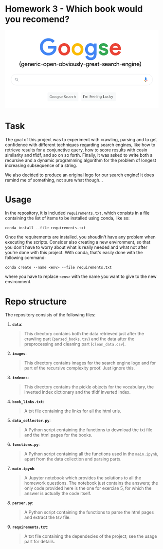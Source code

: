# Homework 3 - Which book would you recomend?

<p align="center">
  <img src="./images/logo.png" alt="Sublime's custom image"/>
</p>

# Task
The goal of this project was to experiment with crawling, parsing and to get confidence with different techniques regarding search engines, like how to retrieve results for a conjunctive query, how to score results with cosin similarity and tfidf, and so on so forth. Finally, it was asked to write both a recursive and a dynamic programming algorithm for the problem of longest increasing subsequence of a string.

We also decided to produce an original logo for our search engine! It does remind me of something, not sure what though...

# Usage
In the repository, it is included `requirements.txt`, which consists in a file containing the list of items to be installed using conda, like so:

`conda install --file requirements.txt`

Once the requirements are installed, you shoudln't have any problem when executing the scripts. Consider also creating a new environment, so that you don't have to worry about what is really needed and what not after you're done with this project. With conda, that's easily done with the following command:

`conda create --name <env> --file requirements.txt`

where you have to replace `<env>` with the name you want to give to the new environment.


# Repo structure
The repository consists of the following files:
1. __`data`__:
    > This directory contains both the data retrieved just after the crawling part (`parsed_books.tsv`) and the data after the preprocessing and cleaning part (`clean_data.csv`).
2. __`images`__:
    > This directory contains images for the search engine logo and for part of the recursive complexity proof. Just ignore this.
3.  __`indexes`__:
    > This directory contains the pickle objects for the vocabulary, the inverted index dictionary and the tfidf inverted index.
4. __`book_links.txt`__:
    > A txt file containing the links for all the html urls.
5. __`data_collector.py`__:
    > A Python script containing the functions to download the txt file and the html pages for the books.
6. __`functions.py`__:
     > A Python script containing all the functions used in the `main.ipynb`, apart from the data collection and parsing parts.
7. __`main.ipynb`__: 
    > A Jupyter notebook which provides the solutions to all the homework questions. The notebook just contains the answers; the only code provided here is the one for exercise 5, for which the answer is actually the code itself.
8. __`parser.py`__:
    > A Python script containing the functions to parse the html pages and extract the tsv file.
9. __`requirements.txt`__:
    > A txt file containing the dependecies of the project; see the usage part for details.